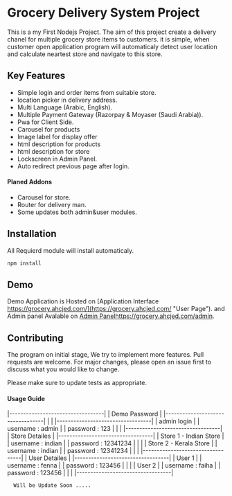 # Grocery Delivery System Project

This is a my First Nodejs Project. The aim of this project create a delivery chanel for multiple  grocery store items to customers. it is simple, when customer open application program will automaticaly detect user location and calculate neartest store and navigate to this store. 

## Key Features

* Simple login and order items from suitable store.
* location picker in delivery address.
* Multi Language (Arabic, English).
* Multiple Payment Gateway (Razorpay & Moyaser (Saudi Arabia)).
* Pwa for Client Side.
* Carousel for products
* Image label for display offer
* html description for products
* html description for store
* Lockscreen in Admin Panel.
* Auto redirect previous page after login.

#### Planed Addons
* Carousel for store.
* Router for delivery man.
* Some updates both admin&user modules.

## Installation

All Requierd module will install automaticaly.

```bash
npm install
```

## Demo
Demo Application is Hosted on [Application Interface https://grocery.ahcjed.com/](https://grocery.ahcjed.com/ "User Page"). and Admin panel Avalable on [Admin Panelhttps://grocery.ahcjed.com/admin](https://grocery.ahcjed.com/admin "Admin Panel").



## Contributing
The program on initial stage, We try to implement more features.
Pull requests are welcome. For major changes, please open an issue first to discuss what you would like to change.

Please make sure to update tests as appropriate.

#### Usage Guide

  |----------------------------------|
  |         Demo Password            |
  |----------------------------------| 
  |                                  |
  |----------------------------------|
  |         admin login              |
  |       username : admin           |
  |       password : 123             |
  |                                  |
  |----------------------------------|
  |         Store Detailes           |
  |----------------------------------|
  |      Store 1 - Indian Store      |
  |       username : indian          |
  |       password : 12341234        |
  |                                  |
  |      Store 2 - Kerala Store      |
  |       username : indian          |
  |       password : 12341234        |
  |                                  |
  |----------------------------------|
  |         User Detailes            |
  |----------------------------------|
  |           User 1                 |
  |       username : fenna           |
  |       password : 123456          |
  |                                  |
  |            User 2                |
  |       username : faiha           |
  |       password : 123456          |
  |                                  |
  |----------------------------------|

      Will be Update Soon .....

      